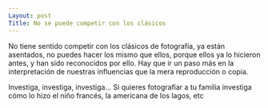 ```yaml
---
Layout: post
Title: No se puede competir con los clásicos
---
```


No tiene sentido competir con los clásicos de fotografía, ya están asentados, no puedes hacer los mismo que ellos, porque ellos ya lo hicieron antes, y han sido reconocidos por ello. Hay que ir un paso más en la interpretación de nuestras influencias que la mera reproducción o copia.

Investiga, investiga, investiga... Si quieres fotografiar a tu familia investiga cómo lo hizo el niño francés, la americana de los lagos, etc